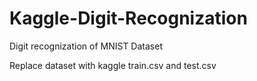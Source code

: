 # Kaggle-Digit-Recognization
Digit recognization of MNIST Dataset

Replace dataset with kaggle train.csv and test.csv
